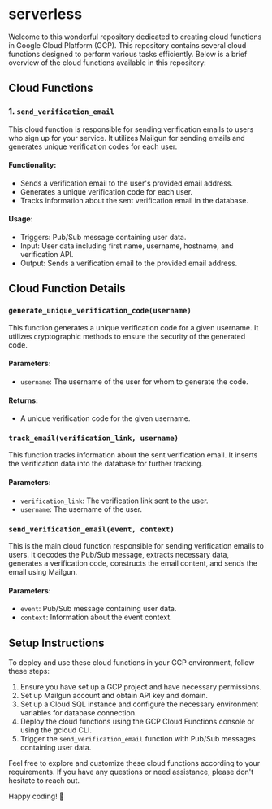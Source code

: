 # serverless
Welcome to this wonderful repository dedicated to creating cloud functions in Google Cloud Platform (GCP). This repository contains several cloud functions designed to perform various tasks efficiently. Below is a brief overview of the cloud functions available in this repository:

## Cloud Functions

### 1. `send_verification_email`

This cloud function is responsible for sending verification emails to users who sign up for your service. It utilizes Mailgun for sending emails and generates unique verification codes for each user.

#### Functionality:
- Sends a verification email to the user's provided email address.
- Generates a unique verification code for each user.
- Tracks information about the sent verification email in the database.

#### Usage:
- Triggers: Pub/Sub message containing user data.
- Input: User data including first name, username, hostname, and verification API.
- Output: Sends a verification email to the provided email address.

## Cloud Function Details

### `generate_unique_verification_code(username)`

This function generates a unique verification code for a given username. It utilizes cryptographic methods to ensure the security of the generated code.

#### Parameters:
- `username`: The username of the user for whom to generate the code.

#### Returns:
- A unique verification code for the given username.

### `track_email(verification_link, username)`

This function tracks information about the sent verification email. It inserts the verification data into the database for further tracking.

#### Parameters:
- `verification_link`: The verification link sent to the user.
- `username`: The username of the user.

### `send_verification_email(event, context)`

This is the main cloud function responsible for sending verification emails to users. It decodes the Pub/Sub message, extracts necessary data, generates a verification code, constructs the email content, and sends the email using Mailgun.

#### Parameters:
- `event`: Pub/Sub message containing user data.
- `context`: Information about the event context.

## Setup Instructions

To deploy and use these cloud functions in your GCP environment, follow these steps:

1. Ensure you have set up a GCP project and have necessary permissions.
2. Set up Mailgun account and obtain API key and domain.
3. Set up a Cloud SQL instance and configure the necessary environment variables for database connection.
4. Deploy the cloud functions using the GCP Cloud Functions console or using the gcloud CLI.
5. Trigger the `send_verification_email` function with Pub/Sub messages containing user data.

Feel free to explore and customize these cloud functions according to your requirements. If you have any questions or need assistance, please don't hesitate to reach out.

Happy coding! 🚀
